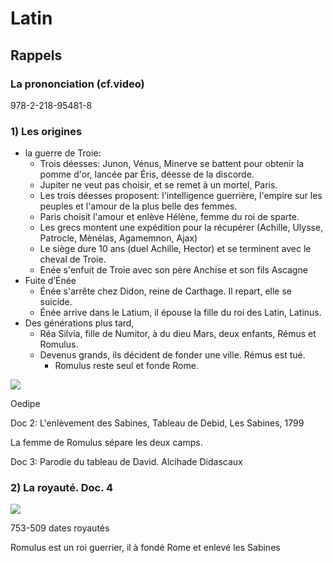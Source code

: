 # Latin
## Rappels
### La prononciation (cf.video)

978-2-218-95481-8

### 1) Les origines

- la guerre de Troie: 
	- Trois déesses: Junon, Vénus, Minerve se battent pour obtenir la pomme d'or, lancée par Éris, déesse de la discorde.
	- Jupiter ne veut pas choisir, et se remet à un mortel, Paris.
	- Les trois déesses proposent: l'intelligence guerrière, l'empire sur les peuples et l'amour de la plus belle des femmes.
	- Paris choisit l'amour et enlève Hélène, femme du roi de sparte.
	- Les grecs montent une expédition pour la récupérer (Achille, Ulysse, Patrocle, Mènélas, Agamemnon, Ajax)
	- Le siège dure 10 ans (duel Achille, Hector) et se terminent avec le cheval de Troie. 
	- Enée s'enfuit de Troie avec son père Anchise et son fils Ascagne
- Fuite d’Énée
	- Énée s'arrête chez Didon, reine de Carthage. Il repart, elle se suicide.
	- Énée arrive dans le Latium, il épouse la fille du roi des Latin, Latinus. 
- Des générations plus tard,
	- Réa Silvia, fille de Numitor, à du dieu Mars, deux enfants, Rémus et Romulus.
	- Devenus grands, ils décident de fonder une ville. Rémus est tué. 
		- Romulus reste seul et fonde Rome.

![](../assets/scans/2024-sept-10-1.png)

Oedipe

Doc 2: L'enlèvement des Sabines, Tableau de Debid, Les Sabines, 1799

La femme de Romulus sépare les deux camps.

Doc 3: Parodie du tableau de David. 
Alcihade Didascaux

### 2) La royauté. Doc. 4

![](../assets/scans/2024-sept-12-1.png)

753-509 dates royautés

Romulus est un roi guerrier, il à fondé Rome et enlevé les Sabines
